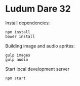 Ludum Dare 32
===

Install dependencies:

```
npm install
bower install
```

Building image and audio aprites:

```
gulp images
gulp audio
```

Start local development server

```
npm start
```
